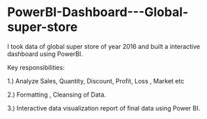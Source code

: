 # PowerBI-Dashboard---Global-super-store
I took data of global super store of year 2016 and built a interactive dashboard using PowerBI.

Key responsibilities:

1.) Analyze Sales, Quantity, Discount, Profit, Loss , Market etc

2.) Formatting , Cleansing of Data.

3.) Interactive data visualization report of final data using Power
BI.
